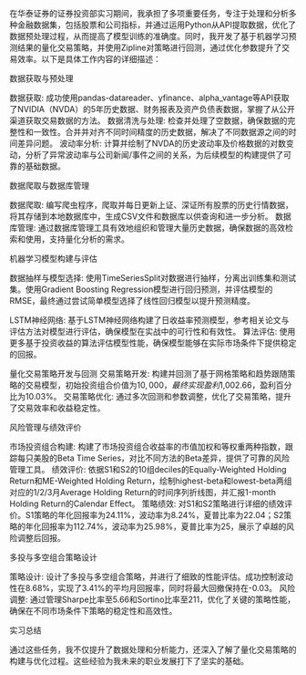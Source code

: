 在华泰证券的证券投资部实习期间，我承担了多项重要任务，专注于处理和分析多种金融数据集，包括股票和公司指标，并通过运用Python从API提取数据，优化了数据预处理过程，从而提高了模型训练的准确度。同时，我开发了基于机器学习预测结果的量化交易策略，并使用Zipline对策略进行回测，通过优化参数提升了交易效率。以下是具体工作内容的详细描述：

数据获取与预处理

数据获取: 成功使用pandas-datareader、yfinance、alpha_vantage等API获取了NVIDIA（NVDA）的5年历史数据、财务报表及资产负债表数据，掌握了从公开渠道获取交易数据的方法。
数据清洗与处理: 检查并处理了空数据，确保数据的完整性和一致性。合并并对齐不同时间精度的历史数据，解决了不同数据源之间的时间差异问题。
波动率分析: 计算并绘制了NVDA的历史波动率及价格数据的对数变动，分析了异常波动率与公司新闻/事件之间的关系，为后续模型的构建提供了可靠的基础数据。

数据爬取与数据库管理

数据爬取: 编写爬虫程序，爬取并每日更新上证、深证所有股票的历史行情数据，将其存储到本地数据库中，生成CSV文件和数据库以供查询和进一步分析。
数据库管理: 通过数据库管理工具有效地组织和管理大量历史数据，确保数据的高效检索和使用，支持量化分析的需求。

机器学习模型构建与评估

数据抽样与模型选择: 使用TimeSeriesSplit对数据进行抽样，分离出训练集和测试集。使用Gradient Boosting Regression模型进行回归预测，并评估模型的RMSE，最终通过尝试简单模型选择了线性回归模型以提升预测精度。

LSTM神经网络: 基于LSTM神经网络构建了日收益率预测模型，参考相关论文与评估方法对模型进行评估，确保模型在实战中的可行性和有效性。
算法评估: 使用更多基于投资收益的算法评估模型性能，确保模型能够在实际市场条件下提供稳定的回报。

量化交易策略开发与回测
交易策略开发: 构建并回测了基于网格策略和趋势跟随策略的交易模型，初始投资组合价值为$10,000，最终实现盈利$1,002.66，盈利百分比为10.03%。
交易策略优化: 通过多次回测和参数调整，优化了交易策略，提升了交易效率和收益稳定性。

风险管理与绩效评价

市场投资组合构建: 构建了市场投资组合收益率的市值加权和等权重两种指数，跟踪每只美股的Beta Time Series，对比不同方法的Beta差异，提供了可靠的风险管理工具。
绩效评价: 依据S1和S2的10组deciles的Equally-Weighted Holding Return和ME-Weighted Holding Return，绘制highest-beta和lowest-beta两组对应的1/2/3月Average Holding Return的时间序列折线图，并汇报1-month Holding Return的Calendar Effect。
策略绩效: 对S1和S2策略进行详细的绩效评价。S1策略的年化回报率为24.11%，波动率为8.24%，夏普比率为22.04；S2策略的年化回报率为112.74%，波动率为25.98%，夏普比率为25，展示了卓越的风险调整后回报。

多投与多空组合策略设计

策略设计: 设计了多投与多空组合策略，并进行了细致的性能评估。成功控制波动性在8.68%，实现了3.41%的平均月回报率，同时将最大回撤保持在-0.03。
风险调整: 通过管理Sharpe比率至5.66和Sortino比率至211，优化了关键的策略性能，确保在不同市场条件下策略的稳定性和高效性。

实习总结

通过这些任务，我不仅提升了数据处理和分析能力，还深入了解了量化交易策略的构建与优化过程。这些经验为我未来的职业发展打下了坚实的基础。
